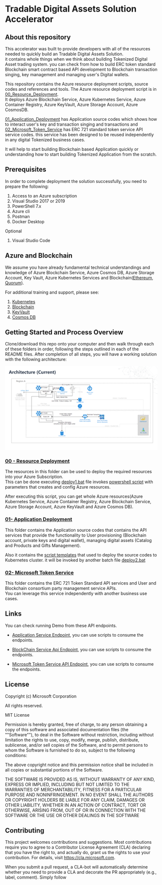 # Tradable Digital Assets Solution Accelerator


## About this repository

This accelerator was built to provide developers with all of the resources needed to quickly build an Tradable Digital Assets Solution.  
it contains whole things when we think about building Tokenized Digital Asset trading system. you can check from how to build ERC token standard Blockchain smart contract based API development to Blockchain transaction singing, key management and managing user's Digital wallets.

This repository contains the Azure resource deployment scripts, source codes and references and tools.
The Azure resource deployment script is in [00_Resource_Deployment](00_Resource_Deployment/README.md).  
It deploys Azure Blockchain Service, Azure Kubernetes Service, Azure Container Registry, Azure KeyVault, Azure Storage Account, Azure CosmosDB.   

[01_Application_Deployment](01_Application_Deployment/README.md) has Application source codes which shows how to interact user's key and transaction singing and transactions and  
[02_Microsoft_Token_Service](02_Microsoft_Token_Service/README.md) has ERC 721 standard token service API service codes. this service has been designed to be reused  independently in any digital Tokenized business cases.

It will help to start building Blockchain based Application quickly or understanding how to start building Tokenized Application from the scratch.

## Prerequisites

In order to complete deployment the solution successfully, you need to prepare the following:

1. Access to an Azure subscription
2. Visual Studio 2017 or 2019
3. PowerShell 7.x
4. Azure cli
5. Postman
6. Docker Desktop  

Optional

1. Visual Studio Code

## Azure and Blockchain

We assume you have already fundamental technical understandings and knowledge of Azure Blockchain Service, Azure Cosmos DB, Azure Storage Account, Key Vault, Azure Kubernetes Services and Blockchain([Ethereum](http://www.ethereum.org), [Quorum](https://www.goquorum.com/)).  

For additional training and support, please see:

 1. [Kubernetes](https://kubernetes.io/)
 2. [Blockchain](https://azure.microsoft.com/en-us/solutions/blockchain/)
 3. [KeyVault](https://docs.microsoft.com/en-us/azure/key-vault/basic-concepts)
 4. [Cosmos DB](https://docs.microsoft.com/en-us/azure/cosmos-db/introduction)

## Getting Started and Process Overview

Clone/download this repo onto your computer and then walk through each of these folders in order, following the steps outlined in each of the README files.  After completion of all steps, you will have a working solution with the following architecture:

![Microservices Architecture](./Reference/Architecture/Architecture-Current.png)


### [00 - Resource Deployment](./00_Resource_Deployment)

The resources in this folder can be used to deploy the required resources into your Azure Subscription.  
This can be done executing [deploy1.bat](./deploy1.bat) file invokes [powershell script](00_Resource_Deployment/README.md) with parameters that creates and config Azure resources.

After executing this script, you can get whole Azure resources(Azure Kubernetes Service, Azure Container Registry, Azure Blockchain Service, Azure Storage Account, Azure KeyVault and Azure Cosmos DB).

### [01- Application Deployment](./01_Application_Deployment)

This folder contains the Application source codes that contains the API services that provide the functionality to User provisioning (Blockchain account, private keys and digital wallet), managing digital assets (Catalog and Products and Gifts Management).

Also it contains the [script templates](./01_Application_Deployment/DeployResource2.ps1.template) that used to deploy the source codes to Kubernetes cluster. it will be invoked by another batch file [deploy2.bat](./deploy2.bat)


### [02- Microsoft Token Service](./02_Microsoft_Token_Service)

This folder contains the ERC 721 Token Standard API services and User and Blockchain consortium party management service APIs.  
You can leverage this service independently with another business use cases.

## Links

You can check running Demo from these API endpoints.  

* [Application Service Endpoint](http://51.143.61.82/swagger/index.html), you can use scripts to consume the endpoints.

* [BlockChain Service Api Endpoint](http://40.91.124.177/swagger/index.html), you can use scripts to consume the endpoints.

* [Microsoft Token Service API Endpoint](http://40.91.80.182/swagger/index.html), you can use scripts to consume the endpoints.

## License

Copyright (c) Microsoft Corporation

All rights reserved.

MIT License

Permission is hereby granted, free of charge, to any person obtaining a copy of this software and associated documentation files (the ""Software""), to deal in the Software without restriction, including without limitation the rights to use, copy, modify, merge, publish, distribute, sublicense, and/or sell copies of the Software, and to permit persons to whom the Software is furnished to do so, subject to the following conditions:

The above copyright notice and this permission notice shall be included in all copies or substantial portions of the Software.

THE SOFTWARE IS PROVIDED AS IS, WITHOUT WARRANTY OF ANY KIND, EXPRESS OR IMPLIED, INCLUDING BUT NOT LIMITED TO THE WARRANTIES OF MERCHANTABILITY, FITNESS FOR A PARTICULAR PURPOSE AND NONINFRINGEMENT. IN NO EVENT SHALL THE AUTHORS OR COPYRIGHT HOLDERS BE LIABLE FOR ANY CLAIM, DAMAGES OR OTHER LIABILITY, WHETHER IN AN ACTION OF CONTRACT, TORT OR OTHERWISE, ARISING FROM, OUT OF OR IN CONNECTION WITH THE SOFTWARE OR THE USE OR OTHER DEALINGS IN THE SOFTWARE

## Contributing

This project welcomes contributions and suggestions.  Most contributions require you to agree to a
Contributor License Agreement (CLA) declaring that you have the right to, and actually do, grant us
the rights to use your contribution. For details, visit https://cla.microsoft.com.

When you submit a pull request, a CLA-bot will automatically determine whether you need to provide
a CLA and decorate the PR appropriately (e.g., label, comment). Simply follow